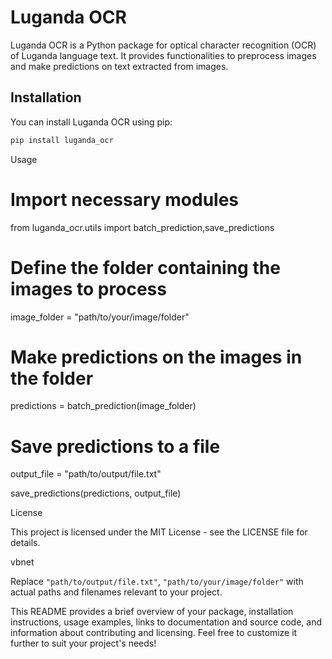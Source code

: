 # Luganda OCR

Luganda OCR is a Python package for optical character recognition (OCR) of Luganda language text. It provides functionalities to preprocess images and make predictions on text extracted from images.

## Installation
You can install Luganda OCR using pip:

```bash
pip install luganda_ocr
```
Usage
# Import necessary modules
from luganda_ocr.utils import batch_prediction,save_predictions

# Define the folder containing the images to process
image_folder = "path/to/your/image/folder"

# Make predictions on the images in the folder
predictions = batch_prediction(image_folder)

# Save predictions to a file
output_file = "path/to/output/file.txt"

save_predictions(predictions, output_file)

License

This project is licensed under the MIT License - see the LICENSE file for details.

vbnet


Replace `"path/to/output/file.txt"`, `"path/to/your/image/folder"` with actual paths and filenames relevant to your project.

This README provides a brief overview of your package, installation instructions, usage examples, links to documentation and source code, and information about contributing and licensing. Feel free to customize it further to suit your project's needs!



